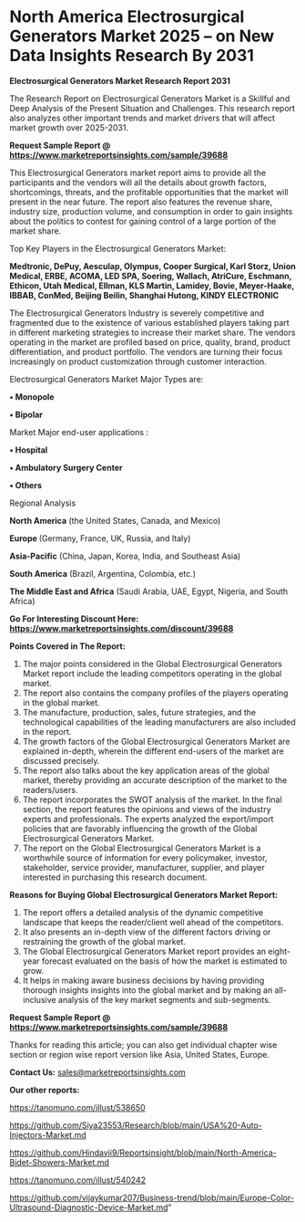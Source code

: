 # North America Electrosurgical Generators Market 2025 – on New Data Insights Research By 2031

<strong>Electrosurgical Generators Market Research Report 2031</strong>

The Research Report on Electrosurgical Generators Market is a Skillful and Deep Analysis of the Present Situation and Challenges. This research report also analyzes other important trends and market drivers that will affect market growth over 2025-2031.

<strong>Request Sample Report @ <a href=https://www.marketreportsinsights.com/sample/39688>https://www.marketreportsinsights.com/sample/39688</a></strong>

This Electrosurgical Generators market report aims to provide all the participants and the vendors will all the details about growth factors, shortcomings, threats, and the profitable opportunities that the market will present in the near future. The report also features the revenue share, industry size, production volume, and consumption in order to gain insights about the politics to contest for gaining control of a large portion of the market share.

Top Key Players in the Electrosurgical Generators Market:

<strong>Medtronic, DePuy, Aesculap, Olympus, Cooper Surgical, Karl Storz, Union Medical, ERBE, ACOMA, LED SPA, Soering, Wallach, AtriCure, Eschmann, Ethicon, Utah Medical, Ellman, KLS Martin, Lamidey, Bovie, Meyer-Haake, IBBAB, ConMed, Beijing Beilin, Shanghai Hutong, KINDY ELECTRONIC</strong>

The Electrosurgical Generators Industry is severely competitive and fragmented due to the existence of various established players taking part in different marketing strategies to increase their market share. The vendors operating in the market are profiled based on price, quality, brand, product differentiation, and product portfolio. The vendors are turning their focus increasingly on product customization through customer interaction.

Electrosurgical Generators Market Major Types are:

<strong>•  Monopole

•  Bipolar</strong>

Market Major end-user applications :

<strong>•  Hospital

•  Ambulatory Surgery Center

•  Others</strong>

Regional Analysis

</u><strong><b>North America</b></strong> (the United States, Canada, and Mexico)

<strong><b>Europe </b></strong>(Germany, France, UK, Russia, and Italy)

<strong><b>Asia-Pacific</b></strong> (China, Japan, Korea, India, and Southeast Asia)

<strong><b>South America</b></strong> (Brazil, Argentina, Colombia, etc.)

<strong><b>The Middle East and Africa</b></strong> (Saudi Arabia, UAE, Egypt, Nigeria, and South Africa)

<strong>Go For Interesting Discount Here: <a href=https://www.marketreportsinsights.com/discount/39688>https://www.marketreportsinsights.com/discount/39688</a></strong>

<strong>Points Covered in The Report:</strong>
<ol>
  <li>The major points considered in the Global Electrosurgical Generators Market report include the leading competitors operating in the global market.</li>
  <li>The report also contains the company profiles of the players operating in the global market.</li>
  <li>The manufacture, production, sales, future strategies, and the technological capabilities of the leading manufacturers are also included in the report.</li>
  <li>The growth factors of the Global Electrosurgical Generators Market are explained in-depth, wherein the different end-users of the market are discussed precisely.</li>
  <li>The report also talks about the key application areas of the global market, thereby providing an accurate description of the market to the readers/users.</li>
  <li>The report incorporates the SWOT analysis of the market. In the final section, the report features the opinions and views of the industry experts and professionals. The experts analyzed the export/import policies that are favorably influencing the growth of the Global Electrosurgical Generators Market.</li>
  <li>The report on the Global Electrosurgical Generators Market is a worthwhile source of information for every policymaker, investor, stakeholder, service provider, manufacturer, supplier, and player interested in purchasing this research document.</li>
</ol>
<strong>Reasons for Buying Global Electrosurgical Generators Market Report:</strong>

<ol>
  <li>The report offers a detailed analysis of the dynamic competitive landscape that keeps the reader/client well ahead of the competitors.</li>
  <li>It also presents an in-depth view of the different factors driving or restraining the growth of the global market.</li>
  <li>The Global Electrosurgical Generators Market report provides an eight-year forecast evaluated on the basis of how the market is estimated to grow.</li>
  <li>It helps in making aware business decisions by having providing thorough insights insights into the global market and by making an all-inclusive analysis of the key market segments and sub-segments.</li>
</ol>
<strong>Request Sample Report @ <a href=https://www.marketreportsinsights.com/sample/39688>https://www.marketreportsinsights.com/sample/39688</a></strong>


Thanks for reading this article; you can also get individual chapter wise section or region wise report version like Asia, United States, Europe.

<strong>Contact Us:</strong>
sales@marketreportsinsights.com

<strong>Our other reports:</strong>

<a href=https://tanomuno.com/illust/538650>https://tanomuno.com/illust/538650</a>

<a href=https://github.com/Siya23553/Research/blob/main/USA%20-Auto-Injectors-Market.md>https://github.com/Siya23553/Research/blob/main/USA%20-Auto-Injectors-Market.md</a>

<a href=https://github.com/Hindavii9/Reportsinsight/blob/main/North-America-Bidet-Showers-Market.md>https://github.com/Hindavii9/Reportsinsight/blob/main/North-America-Bidet-Showers-Market.md</a>

<a href=https://tanomuno.com/illust/540242>https://tanomuno.com/illust/540242</a>

<a href=https://github.com/vijaykumar207/Business-trend/blob/main/Europe-Color-Ultrasound-Diagnostic-Device-Market.md>https://github.com/vijaykumar207/Business-trend/blob/main/Europe-Color-Ultrasound-Diagnostic-Device-Market.md</a>"
